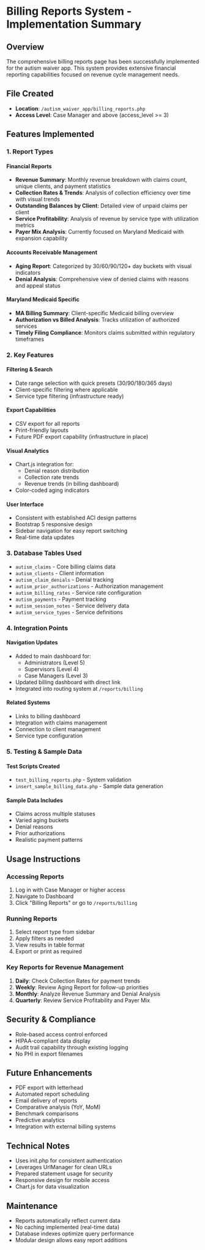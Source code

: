 # Billing Reports System - Implementation Summary

## Overview
The comprehensive billing reports page has been successfully implemented for the autism waiver app. This system provides extensive financial reporting capabilities focused on revenue cycle management needs.

## File Created
- **Location**: `/autism_waiver_app/billing_reports.php`
- **Access Level**: Case Manager and above (access_level >= 3)

## Features Implemented

### 1. Report Types

#### Financial Reports
- **Revenue Summary**: Monthly revenue breakdown with claims count, unique clients, and payment statistics
- **Collection Rates & Trends**: Analysis of collection efficiency over time with visual trends
- **Outstanding Balances by Client**: Detailed view of unpaid claims per client
- **Service Profitability**: Analysis of revenue by service type with utilization metrics
- **Payer Mix Analysis**: Currently focused on Maryland Medicaid with expansion capability

#### Accounts Receivable Management
- **Aging Report**: Categorized by 30/60/90/120+ day buckets with visual indicators
- **Denial Analysis**: Comprehensive view of denied claims with reasons and appeal status

#### Maryland Medicaid Specific
- **MA Billing Summary**: Client-specific Medicaid billing overview
- **Authorization vs Billed Analysis**: Tracks utilization of authorized services
- **Timely Filing Compliance**: Monitors claims submitted within regulatory timeframes

### 2. Key Features

#### Filtering & Search
- Date range selection with quick presets (30/90/180/365 days)
- Client-specific filtering where applicable
- Service type filtering (infrastructure ready)

#### Export Capabilities
- CSV export for all reports
- Print-friendly layouts
- Future PDF export capability (infrastructure in place)

#### Visual Analytics
- Chart.js integration for:
  - Denial reason distribution
  - Collection rate trends
  - Revenue trends (in billing dashboard)
- Color-coded aging indicators

#### User Interface
- Consistent with established ACI design patterns
- Bootstrap 5 responsive design
- Sidebar navigation for easy report switching
- Real-time data updates

### 3. Database Tables Used
- `autism_claims` - Core billing claims data
- `autism_clients` - Client information
- `autism_claim_denials` - Denial tracking
- `autism_prior_authorizations` - Authorization management
- `autism_billing_rates` - Service rate configuration
- `autism_payments` - Payment tracking
- `autism_session_notes` - Service delivery data
- `autism_service_types` - Service definitions

### 4. Integration Points

#### Navigation Updates
- Added to main dashboard for:
  - Administrators (Level 5)
  - Supervisors (Level 4)
  - Case Managers (Level 3)
- Updated billing dashboard with direct link
- Integrated into routing system at `/reports/billing`

#### Related Systems
- Links to billing dashboard
- Integration with claims management
- Connection to client management
- Service type configuration

### 5. Testing & Sample Data

#### Test Scripts Created
- `test_billing_reports.php` - System validation
- `insert_sample_billing_data.php` - Sample data generation

#### Sample Data Includes
- Claims across multiple statuses
- Varied aging buckets
- Denial reasons
- Prior authorizations
- Realistic payment patterns

## Usage Instructions

### Accessing Reports
1. Log in with Case Manager or higher access
2. Navigate to Dashboard
3. Click "Billing Reports" or go to `/reports/billing`

### Running Reports
1. Select report type from sidebar
2. Apply filters as needed
3. View results in table format
4. Export or print as required

### Key Reports for Revenue Management
1. **Daily**: Check Collection Rates for payment trends
2. **Weekly**: Review Aging Report for follow-up priorities
3. **Monthly**: Analyze Revenue Summary and Denial Analysis
4. **Quarterly**: Review Service Profitability and Payer Mix

## Security & Compliance
- Role-based access control enforced
- HIPAA-compliant data display
- Audit trail capability through existing logging
- No PHI in export filenames

## Future Enhancements
- PDF export with letterhead
- Automated report scheduling
- Email delivery of reports
- Comparative analysis (YoY, MoM)
- Benchmark comparisons
- Predictive analytics
- Integration with external billing systems

## Technical Notes
- Uses init.php for consistent authentication
- Leverages UrlManager for clean URLs
- Prepared statement usage for security
- Responsive design for mobile access
- Chart.js for data visualization

## Maintenance
- Reports automatically reflect current data
- No caching implemented (real-time data)
- Database indexes optimize query performance
- Modular design allows easy report additions